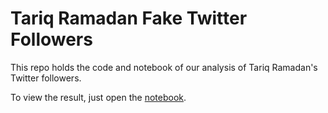 # Tariq Ramadan Fake Twitter Followers

This repo holds the code and notebook of our analysis of Tariq Ramadan's Twitter followers.

To view the result, just open the [notebook](Main.ipynb).